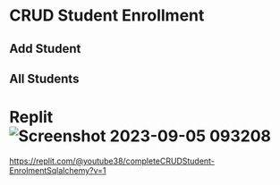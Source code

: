 # CRUD Student Enrollment

## Add Student


## All Students


# Replit![Screenshot 2023-09-05 093208](https://github.com/lavikatiyar/CRUD-Student-Enrollment/assets/42214458/6993d540-ac69-4584-8b4d-0bf5b99a0aa2)

https://replit.com/@youtube38/completeCRUDStudent-EnrolmentSqlalchemy?v=1

